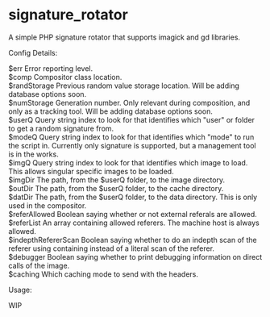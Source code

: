 # signature_rotator
A simple PHP signature rotator that supports imagick and gd libraries.

Config Details:

$err					Error reporting level.<br />
$comp					Compositor class location.<br />
$randStorage			Previous random value storage location. Will be adding database options soon.<br />
$numStorage				Generation number. Only relevant during composition, and only as a tracking tool. Will be adding database options soon.<br />
$userQ					Query string index to look for that identifies which "user" or folder to get a random signature from.<br />
$modeQ					Query string index to look for that identifies which "mode" to run the script in. Currently only signature is supported, but a management tool is in the works.<br />
$imgQ					Query string index to look for that identifies which image to load. This allows singular specific images to be loaded.<br />
$imgDir					The path, from the $userQ folder, to the image directory.<br />
$outDir					The path, from the $userQ folder, to the cache directory.<br />
$datDir					The path, from the $userQ folder, to the data directory. This is only used in the compositor.<br />
$referAllowed			Boolean saying whether or not external referals are allowed.<br />
$referList				An array containing allowed referers. The machine host is always allowed.<br />
$indepthRefererScan		Boolean saying whether to do an indepth scan of the referer using containing instead of a literal scan of the referer.<br />
$debugger				Boolean saying whether to print debugging information on direct calls of the image.<br />
$caching				Which caching mode to send with the headers.<br />

Usage:

WIP